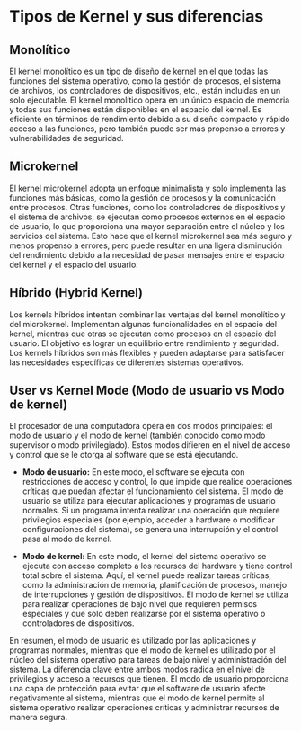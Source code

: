 # Tipos de Kernel y sus diferencias

## Monolítico
El kernel monolítico es un tipo de diseño de kernel en el que todas las funciones del sistema operativo, como la gestión de procesos, el sistema de archivos, los controladores de dispositivos, etc., están incluidas en un solo ejecutable. El kernel monolítico opera en un único espacio de memoria y todas sus funciones están disponibles en el espacio del kernel. Es eficiente en términos de rendimiento debido a su diseño compacto y rápido acceso a las funciones, pero también puede ser más propenso a errores y vulnerabilidades de seguridad.

## Microkernel
El kernel microkernel adopta un enfoque minimalista y solo implementa las funciones más básicas, como la gestión de procesos y la comunicación entre procesos. Otras funciones, como los controladores de dispositivos y el sistema de archivos, se ejecutan como procesos externos en el espacio de usuario, lo que proporciona una mayor separación entre el núcleo y los servicios del sistema. Esto hace que el kernel microkernel sea más seguro y menos propenso a errores, pero puede resultar en una ligera disminución del rendimiento debido a la necesidad de pasar mensajes entre el espacio del kernel y el espacio del usuario.

## Híbrido (Hybrid Kernel)
Los kernels híbridos intentan combinar las ventajas del kernel monolítico y del microkernel. Implementan algunas funcionalidades en el espacio del kernel, mientras que otras se ejecutan como procesos en el espacio del usuario. El objetivo es lograr un equilibrio entre rendimiento y seguridad. Los kernels híbridos son más flexibles y pueden adaptarse para satisfacer las necesidades específicas de diferentes sistemas operativos.

## User vs Kernel Mode (Modo de usuario vs Modo de kernel)

El procesador de una computadora opera en dos modos principales: el modo de usuario y el modo de kernel (también conocido como modo supervisor o modo privilegiado). Estos modos difieren en el nivel de acceso y control que se le otorga al software que se está ejecutando.

- **Modo de usuario:** En este modo, el software se ejecuta con restricciones de acceso y control, lo que impide que realice operaciones críticas que puedan afectar el funcionamiento del sistema. El modo de usuario se utiliza para ejecutar aplicaciones y programas de usuario normales. Si un programa intenta realizar una operación que requiere privilegios especiales (por ejemplo, acceder a hardware o modificar configuraciones del sistema), se genera una interrupción y el control pasa al modo de kernel.

- **Modo de kernel:** En este modo, el kernel del sistema operativo se ejecuta con acceso completo a los recursos del hardware y tiene control total sobre el sistema. Aquí, el kernel puede realizar tareas críticas, como la administración de memoria, planificación de procesos, manejo de interrupciones y gestión de dispositivos. El modo de kernel se utiliza para realizar operaciones de bajo nivel que requieren permisos especiales y que solo deben realizarse por el sistema operativo o controladores de dispositivos.

En resumen, el modo de usuario es utilizado por las aplicaciones y programas normales, mientras que el modo de kernel es utilizado por el núcleo del sistema operativo para tareas de bajo nivel y administración del sistema. La diferencia clave entre ambos modos radica en el nivel de privilegios y acceso a recursos que tienen. El modo de usuario proporciona una capa de protección para evitar que el software de usuario afecte negativamente al sistema, mientras que el modo de kernel permite al sistema operativo realizar operaciones críticas y administrar recursos de manera segura.
